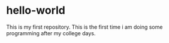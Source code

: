 # hello-world
This is my first repository.
This is the first time i am doing some programming after my college days.
